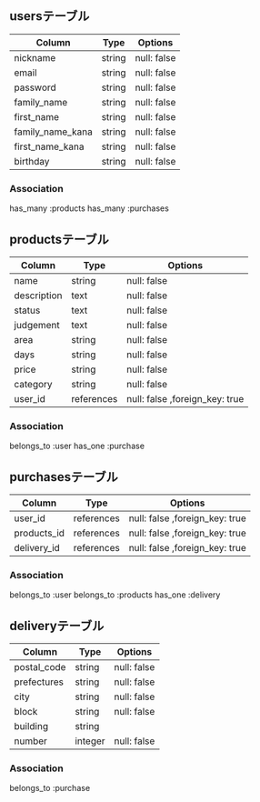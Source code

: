 ## usersテーブル

| Column           | Type   | Options     |
| ---------------- | ------ | ----------- |
| nickname         | string | null: false |
| email            | string | null: false |
| password         | string | null: false |
| family_name      | string | null: false |
| first_name       | string | null: false |
| family_name_kana | string | null: false |
| first_name_kana  | string | null: false |
| birthday         | string | null: false |


### Association
has_many :products
has_many :purchases

## productsテーブル

| Column      | Type       | Options                        |
| ----------- | ---------- | ------------------------------ |
| name        | string     | null: false                    |
| description | text       | null: false                    |
| status      | text       | null: false                    |
| judgement   | text       | null: false                    |
| area        | string     | null: false                    |
| days        | string     | null: false                    |
| price       | string     | null: false                    |
| category    | string     | null: false                    |
| user_id     | references | null: false ,foreign_key: true |

### Association
belongs_to :user
has_one :purchase

## purchasesテーブル

| Column      | Type       | Options                        |
|------------ | ---------- | ------------------------------ |
| user_id     | references | null: false ,foreign_key: true |
| products_id | references | null: false ,foreign_key: true |
| delivery_id | references | null: false ,foreign_key: true |

### Association
belongs_to :user
belongs_to :products
has_one :delivery

## deliveryテーブル

| Column      | Type    | Options     |
| ----------- | ------- | ----------- |
| postal_code | string  | null: false |
| prefectures | string  | null: false |
| city        | string  | null: false |
| block       | string  | null: false |
| building    | string  |             |
| number      | integer | null: false |

### Association
belongs_to :purchase